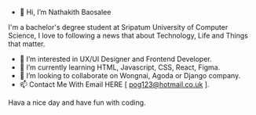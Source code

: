 - 👋 Hi, I’m Nathakith Baosalee

I'm a bachelor's degree student at Sripatum University of Computer Science, 
I love to following a news that about Technology, Life and Things that matter.

- 👀 I’m interested in UX/UI Designer and Frontend Developer.
- 🌱 I’m currently learning HTML, Javascript, CSS, React, Figma.
- 💞️ I’m looking to collaborate on Wongnai, Agoda or Django company.
- 📫 Contact Me With Email HERE [ pog123@hotmail.co.uk ].

Hava a nice day and have fun with coding.
